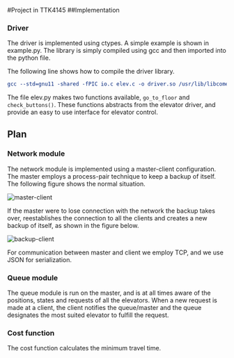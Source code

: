#Project in TTK4145
##Implementation
### Driver
The driver is implemented using ctypes. A simple example is shown in
example.py. The library is simply compiled using gcc and then imported
into the python file.

The following line shows how to compile the driver library.

``` cmake
gcc --std=gnu11 -shared -fPIC io.c elev.c -o driver.so /usr/lib/libcomedi.so
```
The file elev.py makes two functions available, ```go_to_floor``` and
```check_buttons()```. These functions abstracts from the elevator driver,
and provide an easy to use interface for elevator control.

## Plan

### Network module
The network module is implemented using a master-client configuration.
The master employs a process-pair technique to keep a backup of itself.
The following figure shows the normal situation.

![master-client](/diagrams/master-client.png)

If the master were to lose connection with the network the backup takes
over, reestablishes the connection to all the clients and creates a new
backup of itself, as shown in the figure below.

![backup-client](/diagrams/backup-client.png)

For communication between master and client we employ TCP, and we use
JSON for serialization.

### Queue module
The queue module is run on the master, and is at all times aware of the
positions, states and requests of all the elevators. When a new request is
made at a client, the client notifies the queue/master and the queue designates
the most suited elevator to fulfill the request.

### Cost function
The cost function calculates the minimum travel time.

